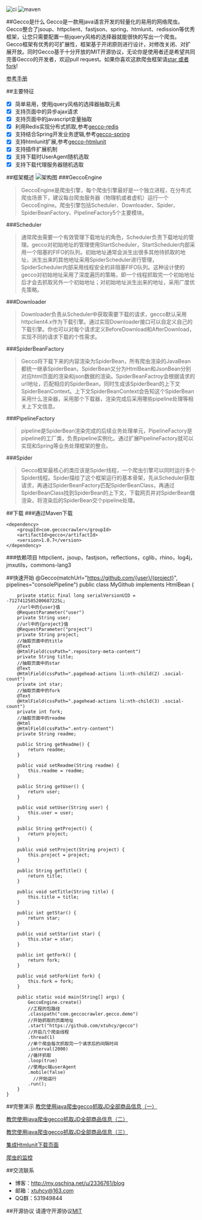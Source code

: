 ![ci](https://api.travis-ci.org/xtuhcy/gecco.svg?branch=master)
![maven](https://img.shields.io/maven-central/v/com.geccocrawler/gecco.svg?style=flat-square)

##Gecco是什么
Gecco是一款用java语言开发的轻量化的易用的网络爬虫。Gecco整合了jsoup、httpclient、fastjson、spring、htmlunit、redission等优秀框架，让您只需要配置一些jquery风格的选择器就能很快的写出一个爬虫。Gecco框架有优秀的可扩展性，框架基于开闭原则进行设计，对修改关闭、对扩展开放。同时Gecco基于十分开放的MIT开源协议，无论你是使用者还是希望共同完善Gecco的开发者，欢迎pull request。如果你喜欢这款爬虫框架请[star 或者 fork](https://github.com/xtuhcy/gecco)!

[参考手册](https://xtuhcy.gitbooks.io/geccocrawler/content/index.html)

##主要特征

* [x] 简单易用，使用jquery风格的选择器抽取元素
* [x] 支持页面中的异步ajax请求
* [x] 支持页面中的javascript变量抽取
* [x] 利用Redis实现分布式抓取,参考[gecco-redis](https://github.com/xtuhcy/gecco-redis)
* [x] 支持结合Spring开发业务逻辑,参考[gecco-spring](https://github.com/xtuhcy/gecco-spring)
* [x] 支持htmlunit扩展,参考[gecco-htmlunit](https://github.com/xtuhcy/gecco-htmlunit)
* [x] 支持插件扩展机制
* [x] 支持下载时UserAgent随机选取
* [x] 支持下载代理服务器随机选取

##框架概述
![架构图](https://raw.githubusercontent.com/xtuhcy/gecco/master/doc/%E6%9E%B6%E6%9E%84%E5%9B%BE.jpg)
###GeccoEngine
>GeccoEngine是爬虫引擎，每个爬虫引擎最好是一个独立进程，在分布式爬虫场景下，建议每台爬虫服务器（物理机或者虚机）运行一个GeccoEngine。爬虫引擎包括Scheduler、Downloader、Spider、SpiderBeanFactory、PipelineFactory5个主要模块。

###Scheduler
>通常爬虫需要一个有效管理下载地址的角色，Scheduler负责下载地址的管理。gecco对初始地址的管理使用StartScheduler，StartScheduler内部采用一个阻塞的FIFO的队列。初始地址通常会派生出很多其他待抓取的地址，派生出来的其他地址采用SpiderScheduler进行管理，SpiderScheduler内部采用线程安全的非阻塞FIFO队列。这种设计使的gecco对初始地址采用了深度遍历的策略，即一个线程抓取完一个初始地址后才会去抓取另外一个初始地址；对初始地址派生出来的地址，采用广度优先策略。

###Downloader
>Downloader负责从Scheduler中获取需要下载的请求，gecco默认采用httpclient4.x作为下载引擎。通过实现Downloader接口可以自定义自己的下载引擎。你也可以对每个请求定义BeforeDownload和AfterDownload，实现不同的请求下载的个性需求。

###SpiderBeanFactory
>Gecco将下载下来的内容渲染为SpiderBean，所有爬虫渲染的JavaBean都统一继承SpiderBean，SpiderBean又分为HtmlBean和JsonBean分别对应html页面的渲染和json数据的渲染。SpiderBeanFactroy会根据请求的url地址，匹配相应的SpiderBean，同时生成该SpiderBean的上下文SpiderBeanContext。上下文SpiderBeanContext会告知这个SpiderBean采用什么渲染器，采用那个下载器，渲染完成后采用哪些pipeline处理等相关上下文信息。

###PipelineFactory
>pipeline是SpiderBean渲染完成的后续业务处理单元，PipelineFactory是pipeline的工厂类，负责pipeline实例化。通过扩展PipelineFactory就可以实现和Spring等业务处理框架的整合。

###Spider
>Gecco框架最核心的类应该是Spider线程，一个爬虫引擎可以同时运行多个Spider线程。Spider描绘了这个框架运行的基本骨架，先从Scheduler获取请求，再通过SpiderBeanFactory匹配SpiderBeanClass，再通过SpiderBeanClass找到SpiderBean的上下文，下载网页并对SpiderBean做渲染，将渲染后的SpiderBean交个pipeline处理。

##下载
###通过Maven下载

	<dependency>
	    <groupId>com.geccocrawler</groupId>
	    <artifactId>gecco</artifactId>
	    <version>1.0.7</version>
	</dependency>

###依赖项目
httpclient，jsoup，fastjson，reflections，cglib，rhino，log4j，jmxutils，commons-lang3

##快速开始
	@Gecco(matchUrl="https://github.com/{user}/{project}", pipelines="consolePipeline")
    public class MyGithub implements HtmlBean {

        private static final long serialVersionUID = -7127412585200687225L;
    	//url中的{user}值
        @RequestParameter("user")
        private String user;
    	//url中的{project}值
        @RequestParameter("project")
        private String project;
    	//抽取页面中的title
        @Text
        @HtmlField(cssPath=".repository-meta-content")
        private String title;
    	//抽取页面中的star
        @Text
        @HtmlField(cssPath=".pagehead-actions li:nth-child(2) .social-count")
        private int star;
    	//抽取页面中的fork
        @Text
        @HtmlField(cssPath=".pagehead-actions li:nth-child(3) .social-count")
        private int fork;
    	//抽取页面中的readme
        @Html
        @HtmlField(cssPath=".entry-content")
        private String readme;
    
        public String getReadme() {
            return readme;
        }
    
        public void setReadme(String readme) {
            this.readme = readme;
        }
    
        public String getUser() {
            return user;
        }
    
        public void setUser(String user) {
            this.user = user;
        }
    
        public String getProject() {
            return project;
        }
    
        public void setProject(String project) {
            this.project = project;
        }
    
        public String getTitle() {
            return title;
        }
    
        public void setTitle(String title) {
            this.title = title;
        }
    
        public int getStar() {
            return star;
        }
    
        public void setStar(int star) {
            this.star = star;
        }
    
        public int getFork() {
            return fork;
        }
    
        public void setFork(int fork) {
            this.fork = fork;
        }
        
        public static void main(String[] args) {
            GeccoEngine.create()
            //工程的包路径
            .classpath("com.geccocrawler.gecco.demo")
            //开始抓取的页面地址
            .start("https://github.com/xtuhcy/gecco")
            //开启几个爬虫线程
            .thread(1)
            //单个爬虫每次抓取完一个请求后的间隔时间
            .interval(2000)
            //循环抓取
            .loop(true)
            //使用pc端userAgent
            .mobile(false)
			  //开始运行
            .run();
        }
    }

##完整演示
[教您使用java爬虫gecco抓取JD全部商品信息（一）](http://my.oschina.net/u/2336761/blog/620158)

[教您使用java爬虫gecco抓取JD全部商品信息（二）](http://my.oschina.net/u/2336761/blog/620827)

[教您使用java爬虫gecco抓取JD全部商品信息（三）](http://my.oschina.net/u/2336761/blog/624683)

[集成Htmlunit下载页面](http://my.oschina.net/u/2336761/blog/631959)

[爬虫的监控](http://my.oschina.net/u/2336761/blog/644330)

##交流联系

- 博客：http://my.oschina.net/u/2336761/blog
- 邮箱：xtuhcy@163.com
- QQ群：531949844

##开源协议
请遵守开源协议[MIT](https://raw.githubusercontent.com/xtuhcy/gecco/master/LICENSE)